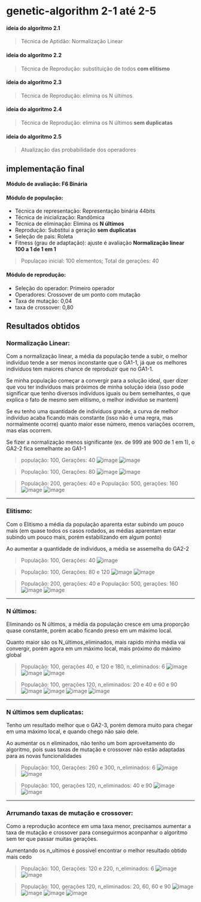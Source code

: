 # genetic-algorithm 2-1 até 2-5


#### ideia do algoritmo 2.1

> Técnica de Aptidão: Normalização Linear

#### ideia do algoritmo 2.2

> Técnica de Reprodução: substituição de todos <b>com elitismo</b>

#### ideia do algoritmo 2.3

> Técnica de Reprodução: elimina os N últimos

#### ideia do algoritmo 2.4

> Técnica de Reprodução: elimina os N últimos <b>sem duplicatas</b>

#### ideia do algoritmo 2.5

> Atualização das probabilidade dos operadores

## implementação final

#### Módulo de avaliação: F6 Binária
#### Módulo de população:
- Técnica de representação: Representação binária 44bits
- Técnica de inicialização: Randômica
- Técnica de eliminação: Elimina os <b>N últimos</b>
- Reprodução: Substitui a geração <b>sem duplicatas</b>
- Seleção de pais: Roleta
- Fitness (grau de adaptação): ajuste é avaliação <b>Normalização linear 100 a 1 de 1 em 1</b>

> Populaçao inicial: 100 elementos; Total de gerações: 40

#### Módulo de reprodução:
- Seleção do operador: Primeiro operador
- Operadores: Crossover de um ponto com mutação
- Taxa de mutação: 0,04
- taxa de crossover: 0,80


## Resultados obtidos

### Normalização Linear: 
Com a normalização linear, a média da população tende a subir, o melhor indivíduo tende a ser menos inconstante que o GA1-1, já que os melhores indivíduos tem maiores chance de reproduzir que no GA1-1.

Se minha população começar a convergir para a solução ideal, quer dizer que vou ter indivíduos mais próximos de minha solução ideia (isso pode significar que tenho diversos indivíduos iguais ou bem semelhantes, o que explica o fato de mesmo sem elitismo, o melhor indivíduo se mantem)

Se eu tenho uma quantidade de indivíduos grande, a curva de melhor indivíduo acaba ficando mais constante (isso não é uma regra, mas normalmente ocorre) quanto maior esse número, menos variações ocorrem, mas elas ocorrem.

Se fizer a normalização menos significante (ex. de 999 até 900 de 1 em 1), o GA2-2 fica semelhante ao GA1-1

> população: 100, Gerações: 40
![image](https://user-images.githubusercontent.com/54919290/187817322-67b21af4-e996-4907-ad11-3f3a6b3155b3.png)
![image](https://user-images.githubusercontent.com/54919290/187817596-361b1762-94ab-49e0-8075-5f5089918d10.png)

> População: 100, Gerações: 80
![image](https://user-images.githubusercontent.com/54919290/187818191-7aae3ae2-3308-44d6-996e-586e3a1f1db5.png)
![image](https://user-images.githubusercontent.com/54919290/187818244-11899de7-0682-42a0-94cd-5203797d0810.png)

> População: 200, gerações: 40 e População: 500, gerações: 160
![image](https://user-images.githubusercontent.com/54919290/187819416-2d2ec14e-1e04-408a-a908-adf621286602.png)
![image](https://user-images.githubusercontent.com/54919290/187820033-c0edbdff-8fdc-4bcd-a971-c53b9dd0285c.png)

<hr />

### Elitismo:
Com o Elitismo a média da população aparenta estar subindo um pouco mais (em quase todos os casos rodados, as médias aparentam estar subindo um pouco mais, porém estabilizando em algum ponto)

Ao aumentar a quantidade de indivíduos, a média se assemelha do GA2-2
> População: 100, Gerações: 40
![image](https://user-images.githubusercontent.com/54919290/187820964-42fd6b9f-7c7a-4c69-ad53-6bfa86e3684a.png)

> População: 100, Gerações: 80 e 120
![image](https://user-images.githubusercontent.com/54919290/187821227-7812bd0a-3d26-4b7c-b34e-5fcadb9424c1.png)
![image](https://user-images.githubusercontent.com/54919290/187821325-8d311061-d357-488d-8032-76f282cc1610.png)

> População: 200, gerações: 40 e População: 500, gerações: 160
![image](https://user-images.githubusercontent.com/54919290/187821694-7e7cdcee-7dba-4a58-8da2-4755e3884573.png)
![image](https://user-images.githubusercontent.com/54919290/187822109-76de8ab3-b620-4e02-97be-692c66f7eeee.png)

<hr />

### N últimos:
Eliminando os N últimos, a média da população cresce em uma proporção quase constante, porém acabo ficando preso em um máximo local.

Quanto maior são os N_últimos_eliminados, mais rapido minha média vai convergir, porém agora em um máximo local, mais próximo do máximo global

> População: 100, gerações 40, e 120 e 180, n_eliminados: 6
![image](https://user-images.githubusercontent.com/54919290/187823791-2a231ce5-cbe6-4c70-96fe-e250b8eb5268.png)
![image](https://user-images.githubusercontent.com/54919290/187823982-afb10f90-3fa2-4cf9-8f81-388f10b21abc.png)
![image](https://user-images.githubusercontent.com/54919290/187824091-9b485152-1281-42d1-a354-364b01d25458.png)

> População: 100, gerações 120, n_eliminados: 20 e 40 e 60 e 90
![image](https://user-images.githubusercontent.com/54919290/187824379-0741a5fb-5301-4d3c-b79b-5f0480f77f76.png)
![image](https://user-images.githubusercontent.com/54919290/187824467-c22bfda4-fcbf-424e-8beb-3056708a357c.png)
![image](https://user-images.githubusercontent.com/54919290/187824507-ae7d4f7e-cced-442e-a08a-5629d15377e4.png)
![image](https://user-images.githubusercontent.com/54919290/187824606-3e9ef913-3a20-4ac4-abbb-033e2df360a4.png)

<hr />

### N últimos sem duplicatas:
Tenho um resultado melhor que o GA2-3, porém demora muito para chegar em uma máximo local, e quando chego não saio dele.

Ao aumentar os n eliminados, não tenho um bom aproveitamento do algoritmo, pois suas taxas de mutação e crossover não estão adaptadas para as novas funcionalidades

> População: 100, Gerações: 260 e 300, n_eliminados: 6
![image](https://user-images.githubusercontent.com/54919290/187825121-aeaf556a-f42d-4f0b-9f26-43e0cab7f5f2.png)
![image](https://user-images.githubusercontent.com/54919290/187825213-16fb793d-1034-4868-8fd5-b7ed6ac209a6.png)

> População: 100, gerações 120, n_eliminados: 40 e 90
![image](https://user-images.githubusercontent.com/54919290/187825507-ec9c7eac-a8a4-4397-a5f0-93fa08261332.png)
![image](https://user-images.githubusercontent.com/54919290/187825566-79539910-8c50-45b8-a007-5017d56cf0a3.png)

<hr />

### Arrumando taxas de mutação e crossover:
Como a reprodução acontece em uma taxa menor, precisamos aumentar a taxa de mutação e crossover para conseguirmos aconpanhar o algoritmo sem ter que passar muitas gerações.

Aumentando os n_ultimos é possivel encontrar o melhor resultado obtido mais cedo

> População: 100, Gerações: 120 e 220, n_eliminados: 6
![image](https://user-images.githubusercontent.com/54919290/187826163-6fce2fd2-1524-4d42-b0a8-ce3067e4801d.png)
![image](https://user-images.githubusercontent.com/54919290/187826254-b1d4a7b3-0e05-431e-af8e-109c5f967391.png)

> População: 100, gerações 120, n_eliminados: 20, 60, 60 e 90
![image](https://user-images.githubusercontent.com/54919290/187826468-68ad7d86-1fc4-4e2d-a4e1-8571c9d78ccb.png)
![image](https://user-images.githubusercontent.com/54919290/187826559-2b066bf6-8583-416b-bcf0-c201f65fe135.png)
![image](https://user-images.githubusercontent.com/54919290/187826653-15077092-89bc-4cb5-af77-71534bf5115b.png)
![image](https://user-images.githubusercontent.com/54919290/187826705-77d71ccc-6863-410c-8e5a-82e8cf09d8c3.png)

